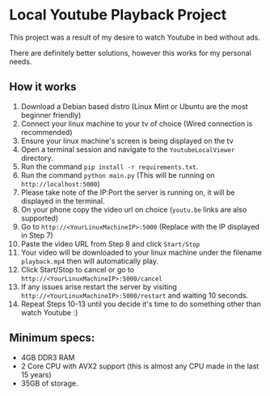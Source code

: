 # Local Youtube Playback Project

This project was a result of my desire to watch Youtube in bed without ads.

There are definitely better solutions, however this works for my personal needs.

## How it works

1. Download a Debian based distro (Linux Mint or Ubuntu are the most beginner friendly)
2. Connect your linux machine to your tv of choice (Wired connection is recommended)
3. Ensure your linux machine's screen is being displayed on the tv
4. Open a terminal session and navigate to the `YoutubeLocalViewer` directory.
5. Run the command `pip install -r requirements.txt`.
6. Run the command `python main.py` (This will be running on `http://localhost:5000`)
7. Please take note of the IP:Port the server is running on, it will be displayed in the terminal.
8. On your phone copy the video url on choice (`youtu.be` links are also supported)
9. Go to `http://<YourLinuxMachineIP>:5000` (Replace <YourLinuxMachineIP> with the IP displayed in Step 7)
10. Paste the video URL from Step 8 and click `Start/Stop`
11. Your video will be downloaded to your linux machine under the filename `playback.mp4` then will automatically play.
12. Click Start/Stop to cancel or go to `http://<YourLinuxMachineIP>:5000/cancel`
13. If any issues arise restart the server by visiting `http://<YourLinuxMachineIP>:5000/restart` and waiting 10 seconds.
14. Repeat Steps 10-13 until you decide it's time to do something other than watch Youtube :)

## Minimum specs:
- 4GB DDR3 RAM
- 2 Core CPU with AVX2 support (this is almost any CPU made in the last 15 years)
- 35GB of storage.
